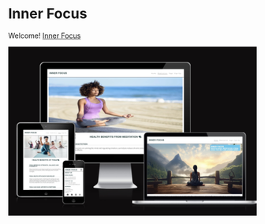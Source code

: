 # Inner Focus
 
Welcome! [Inner Focus](https://conorm96.github.io/Project-1/)

![all screen sizes](assets/images/all-screen-sizes.jpg)